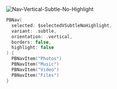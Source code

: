 ![Nav-Vertical-Subtle-No-Highlight](https://github.com/powerhome/playbook-swift/assets/54749071/319b61a4-c774-462a-b6c2-26deddfb835c)

```swift
PBNav(
  selected: $selectedVSubtleNoHighlight,
  variant: .subtle,
  orientation: .vertical,
  borders: false,
  highlight: false
) {
  PBNavItem("Photos")
  PBNavItem("Music")
  PBNavItem("Video")
  PBNavItem("Files")
}
```
